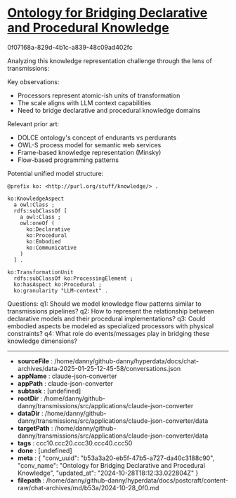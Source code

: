 # [Ontology for Bridging Declarative and Procedural Knowledge](https://claude.ai/chat/b53a3a20-eb5f-47b5-a727-da40c3188c90)

0f07168a-829d-4b1c-a839-48c09ad402fc

 Analyzing this knowledge representation challenge through the lens of transmissions:

Key observations:
- Processors represent atomic-ish units of transformation
- The scale aligns with LLM context capabilities
- Need to bridge declarative and procedural knowledge domains

Relevant prior art:
- DOLCE ontology's concept of endurants vs perdurants
- OWL-S process model for semantic web services
- Frame-based knowledge representation (Minsky)
- Flow-based programming patterns

Potential unified model structure:

```turtle
@prefix ko: <http://purl.org/stuff/knowledge/> .

ko:KnowledgeAspect
  a owl:Class ;
  rdfs:subClassOf [
    a owl:Class ;
    owl:oneOf (
      ko:Declarative 
      ko:Procedural
      ko:Embodied
      ko:Communicative
    )
  ] .

ko:TransformationUnit
  rdfs:subClassOf ko:ProcessingElement ;
  ko:hasAspect ko:Procedural ;
  ko:granularity "LLM-context" .
```

Questions:
q1: Should we model knowledge flow patterns similar to transmissions pipelines?
q2: How to represent the relationship between declarative models and their procedural implementations?
q3: Could embodied aspects be modeled as specialized processors with physical constraints?
q4: What role do events/messages play in bridging these knowledge dimensions?

---

* **sourceFile** : /home/danny/github-danny/hyperdata/docs/chat-archives/data-2025-01-25-12-45-58/conversations.json
* **appName** : claude-json-converter
* **appPath** : claude-json-converter
* **subtask** : [undefined]
* **rootDir** : /home/danny/github-danny/transmissions/src/applications/claude-json-converter
* **dataDir** : /home/danny/github-danny/transmissions/src/applications/claude-json-converter/data
* **targetPath** : /home/danny/github-danny/transmissions/src/applications/claude-json-converter/data
* **tags** : ccc10.ccc20.ccc30.ccc40.ccc50
* **done** : [undefined]
* **meta** : {
  "conv_uuid": "b53a3a20-eb5f-47b5-a727-da40c3188c90",
  "conv_name": "Ontology for Bridging Declarative and Procedural Knowledge",
  "updated_at": "2024-10-28T18:12:33.022804Z"
}
* **filepath** : /home/danny/github-danny/hyperdata/docs/postcraft/content-raw/chat-archives/md/b53a/2024-10-28_0f0.md